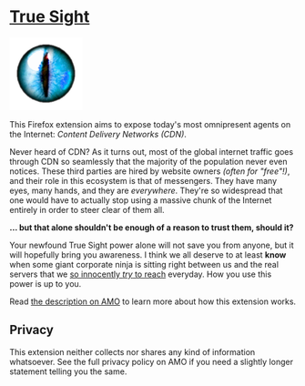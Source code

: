 [**True Sight**][1]
====================

[![badass cat iris](stuff/eye.png)][1]

This Firefox extension aims to expose today's most omnipresent agents on the Internet: *Content Delivery Networks (CDN)*.

Never heard of CDN? As it turns out, most of the global internet traffic goes through CDN so seamlessly that the majority of the population never even notices. These third parties are hired by website owners *(often for "free"!)*, and their role in this ecosystem is that of messengers. They have many eyes, many hands, and they are *everywhere*. They're so widespread that one would have to actually stop using a massive chunk of the Internet entirely in order to steer clear of them all.

**... but that alone shouldn't be enough of a reason to trust them, should it?**

Your newfound True Sight power alone will not save you from anyone, but it will hopefully bring you awareness. I think we all deserve to at least **know** when some giant corporate ninja is sitting right between us and the real servers that we [so innocently *try* to reach][2] everyday. How you use this power is up to you.

Read [the description on AMO][1] to learn more about how this extension works.


Privacy
--------

This extension neither collects nor shares any kind of information whatsoever. See the full privacy policy on AMO if you need a slightly longer statement telling you the same.


[1]: https://addons.mozilla.org/firefox/addon/detect-cloudflare-plus/
[2]: https://en.wikipedia.org/wiki/Reverse_proxy
